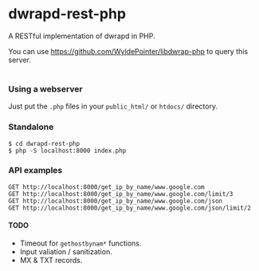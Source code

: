 # dwrapd-rest-php
A RESTful implementation of dwrapd in PHP.

You can use https://github.com/WyldePointer/libdwrap-php to query this server.
<br /><br />

### Using a webserver
Just put the `.php` files in your `public_html/` or `htdocs/` directory.

### Standalone
```
$ cd dwrapd-rest-php
$ php -S localhost:8000 index.php
```

### API examples
```
GET http://localhost:8000/get_ip_by_name/www.google.com
GET http://localhost:8000/get_ip_by_name/www.google.com/limit/3
GET http://localhost:8000/get_ip_by_name/www.google.com/json
GET http://localhost:8000/get_ip_by_name/www.google.com/json/limit/2
```

#### TODO
 - Timeout for `gethostbynam*` functions.
 - Input valiation / sanitization.
 - MX & TXT records.

